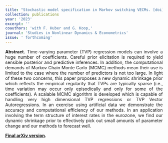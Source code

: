 ```yaml
---
title: "Stochastic model specification in Markov switching VECMs. [doi](https://doi.org/10.1515/snde-2018-0069)"
collection: publications
year: '2023'
excerpt: ''
coauthors: 'with F. Huber and G. Koop,'
journal: 'Studies in Nonlinear Dynamics & Econometrics'
issue: ' forthcoming'
---
```

<p align="justify"> <b>Abstract.</b> Time-varying parameter (TVP) regression models can involve a huge number of coefficients. Careful prior elicitation is required to yield sensible posterior and predictive inferences. In addition, the computational demands of Markov Chain Monte Carlo (MCMC) methods mean their use is limited to  the case where the number of predictors is not too large. In light of these two concerns, this paper proposes a new dynamic shrinkage prior which reflects the empirical regularity that TVPs are typically sparse (i.e., time variation may occur only episodically and only for some of the coefficients). A scalable MCMC algorithm is developed which is capable of handling very high dimensional TVP regressions or TVP Vector Autoregressions. In an exercise using artificial data we demonstrate the accuracy and computational efficiency of our methods. In an application involving the term structure of interest rates in the eurozone, we find our dynamic shrinkage prior to effectively pick out small amounts of parameter change and our methods to forecast well.
 </p>

[**Final arXiv version**](https://arxiv.org/pdf/2005.03906.pdf)**.**

